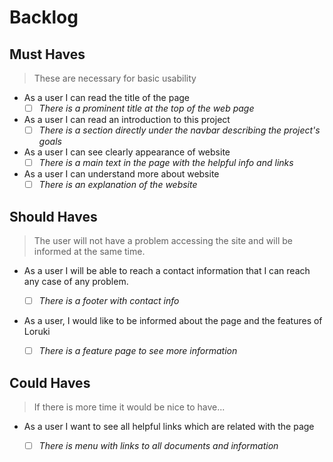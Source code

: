 # Backlog

## Must Haves

> These are necessary for basic usability

- As a user I can read the title of the page
  - [ ] _There is a prominent title at the top of the web page_
- As a user I can read an introduction to this project
  - [ ] _There is a section directly under the navbar describing the project's
        goals_
- As a user I can see clearly appearance of website
  - [ ] _There is a main text in the page with the helpful info and links_
- As a user I can understand more about website
  - [ ] _There is an explanation of the website_

## Should Haves

> The user will not have a problem accessing the site and will be informed at
> the same time.

- As a user I will be able to reach a contact information that I can reach any
  case of any problem.

  - [ ] _There is a footer with contact info_

- As a user, I would like to be informed about the page and the features of
  Loruki

  - [ ] _There is a feature page to see more information_

## Could Haves

> If there is more time it would be nice to have...

- As a user I want to see all helpful links which are related with the page

  - [ ] _There is menu with links to all documents and information_
